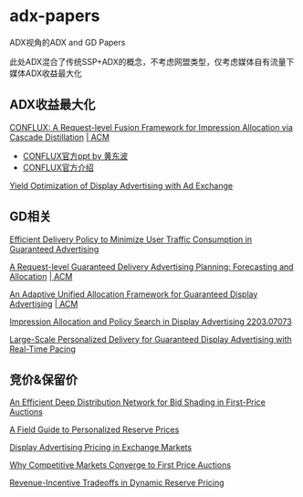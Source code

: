 # adx-papers

ADX视角的ADX and GD Papers

此处ADX混合了传统SSP+ADX的概念，不考虑网盟类型，仅考虑媒体自有流量下媒体ADX收益最大化


## ADX收益最大化

[CONFLUX: A Request-level Fusion Framework for Impression Allocation via Cascade Distillation](https://github.com/suchasplus/adx-papers/blob/main/pdfs/3534678.3539044.pdf) [ | ACM](https://dl.acm.org/doi/10.1145/3534678.3539044)

 * [CONFLUX官方ppt by 黄东波](https://github.com/suchasplus/adx-papers/blob/main/pdfs/CONFLUX-%E5%93%81%E6%95%88%E5%90%88%E4%B8%80%E7%9A%84%E5%A2%9E%E9%95%BF%E7%A7%98%E8%AF%80%E2%80%94%E2%80%94%E8%85%BE%E8%AE%AF%E5%B9%BF%E5%91%8AKDD2022%E5%BD%95%E7%94%A8%E8%AE%BA%E6%96%87%E5%88%86%E4%BA%AB%E4%B9%8BCONFLUX%E7%AE%97%E6%B3%95.pdf)
 * [CONFLUX官方介绍](https://mp.weixin.qq.com/s/QYjb6jaaB44wXDwAbBZoMg)

[Yield Optimization of Display Advertising with Ad Exchange](https://arxiv.org/abs/1102.2551)


## GD相关

[Efficient Delivery Policy to Minimize User Traffic Consumption in Guaranteed Advertising](https://arxiv.org/pdf/1611.07599.pdf)

[A Request-level Guaranteed Delivery Advertising Planning: Forecasting and Allocation](https://github.com/suchasplus/adx-papers/blob/main/pdfs/3394486.3403348.pdf) [ | ACM](https://dl.acm.org/doi/10.1145/3394486.3403348)

[An Adaptive Unified Allocation Framework for Guaranteed Display Advertising]() [ | ACM](https://dl.acm.org/doi/10.1145/3488560.3498500)

[Impression Allocation and Policy Search in Display Advertising 2203.07073](https://arxiv.org/abs/2203.07073)

[Large-Scale Personalized Delivery for Guaranteed Display Advertising with Real-Time Pacing]()


## 竞价&保留价

[An Efficient Deep Distribution Network for Bid Shading in First-Price Auctions](https://arxiv.org/pdf/2107.06650.pdf)

[A Field Guide to Personalized Reserve Prices](https://research.google/pubs/pub45185/)

[Display Advertising Pricing in Exchange Markets](https://hanachoi.github.io/research-papers/choi_mela_optimal_reserve.pdf)

[Why Competitive Markets Converge to First Price Auctions](https://research.google/pubs/pub49912/)

[Revenue-Incentive Tradeoffs in Dynamic Reserve Pricing](https://research.google/pubs/pub50657/)
